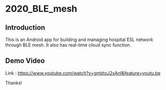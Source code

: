 # 2020_BLE_mesh

## Introduction

This is an Android app for building and managing hospital ESL network through BLE mesh. It also has real-time cloud sync function.

## Demo Video
Link : https://www.youtube.com/watch?v=gmbtoJ2xAnI&feature=youtu.be

Thanks!